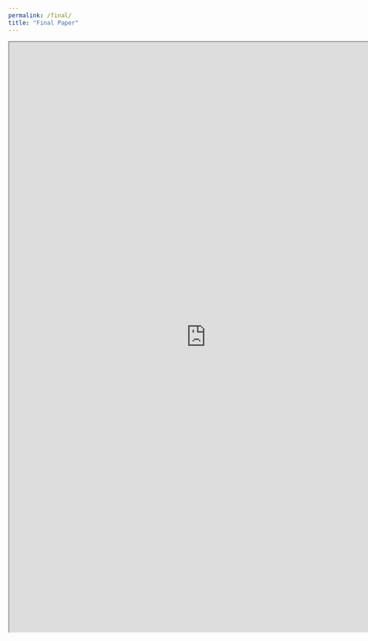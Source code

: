 ```yaml
---
permalink: /final/
title: "Final Paper"
---
```


<iframe src="https://docs.google.com/document/d/e/2PACX-1vTS5SWuNNqRiCC5GHJVgiFZBzHiRylTWI21lkwaRTbyxZeAziy96K3uU-NpGE0U9kCjQEKLqRis6Kpc/pub?embedded=true"width="800" height="1200"></iframe>